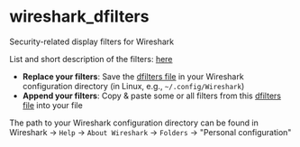 # wireshark_dfilters
Security-related display filters for Wireshark

List and short description of the filters: <a href="">here</a>

* **Replace your filters**: Save the <a href="https://github.com/january1073/cheatsheets/blob/main/files/dfilters">dfilters file</a> in your Wireshark configuration directory (in Linux, e.g., `~/.config/Wireshark`)
* **Append your filters**: Copy & paste some or all filters from this <a href="https://github.com/january1073/cheatsheets/blob/main/files/dfilters">dfilters file</a> into your file

The path to your Wireshark configuration directory can be found in Wireshark &rarr; `Help` &rarr; `About Wireshark` &rarr; `Folders` &rarr; "Personal configuration"
